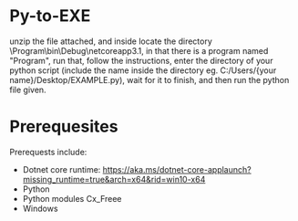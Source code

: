 # Py-to-EXE

unzip the file attached, and inside locate the directory \Program\bin\Debug\netcoreapp3.1, in that there is a program named "Program", run that, follow the instructions, enter the directory of your python script (include the name inside the directory eg. C:/Users/{your name}/Desktop/EXAMPLE.py), wait for it to finish, and then run the python file given.

# Prerequesites

Prerequests include:
  -  Dotnet core runtime: https://aka.ms/dotnet-core-applaunch?missing_runtime=true&arch=x64&rid=win10-x64
  -  Python
  -  Python modules Cx_Freee
  -  Windows
  
